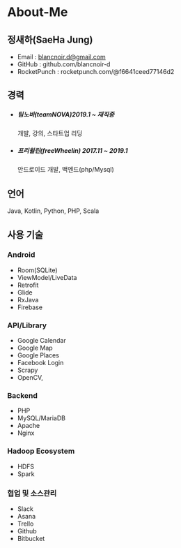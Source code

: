 # About-Me
## 정새하(SaeHa Jung)
- Email : blancnoir.d@gmail.com
- GitHub : github.com/blancnoir-d
- RocketPunch : rocketpunch.com/@f6641ceed77146d2



## 경력 
- ##### 팀노바(teamNOVA)2019.1 ~ 재직중 
  개발, 강의, 스타트업 리딩 

  

- ##### 프리윌린(freeWheelin) 2017.11 ~ 2019.1
  안드로이드 개발, 백엔드(php/Mysql)



## 언어

Java, Kotlin, Python, PHP, Scala



## 사용 기술 

### Android
- Room(SQLite)
- ViewModel/LiveData
- Retrofit
- Glide
- RxJava
- Firebase



### API/Library

- Google Calendar
- Google Map
- Google Places
- Facebook Login
- Scrapy
- OpenCV,



### Backend

- PHP
- MySQL/MariaDB
- Apache
- Nginx



### Hadoop Ecosystem

- HDFS
- Spark



### 협업 및 소스관리

- Slack
- Asana
- Trello
- Github
- Bitbucket

